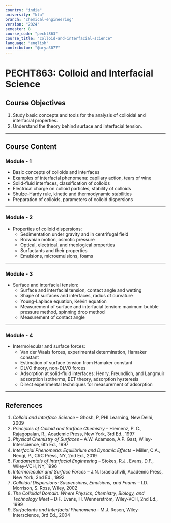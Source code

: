 ```yaml
---
country: "india"
university: "ktu"
branch: "chemical-engineering"
version: "2024"
semester: 8
course_code: "pecht863"
course_title: "colloid-and-interfacial-science"
language: "english"
contributor: "@arya3077"
---
```


# PECHT863: Colloid and Interfacial Science

## Course Objectives
1. Study basic concepts and tools for the analysis of colloidal and interfacial properties.
2. Understand the theory behind surface and interfacial tension.
---
## Course Content

### Module - 1
* Basic concepts of colloids and interfaces
* Examples of interfacial phenomena: capillary action, tears of wine
* Solid-fluid interfaces, classification of colloids
* Electrical charge on colloid particles, stability of colloids
* Shulze-Hardy rule, kinetic and thermodynamic stabilities
* Preparation of colloids, parameters of colloid dispersions  
---

### Module - 2
* Properties of colloid dispersions:
  - Sedimentation under gravity and in centrifugal field
  - Brownian motion, osmotic pressure
  - Optical, electrical, and rheological properties
  - Surfactants and their properties
  - Emulsions, microemulsions, foams  
---

### Module - 3
* Surface and interfacial tension:
  - Surface and interfacial tension, contact angle and wetting
  - Shape of surfaces and interfaces, radius of curvature
  - Young-Laplace equation, Kelvin equation
  - Measurement of surface and interfacial tension: maximum bubble pressure method, spinning drop method
  - Measurement of contact angle  
---

### Module - 4
* Intermolecular and surface forces:
  - Van der Waals forces, experimental determination, Hamaker constant
  - Estimation of surface tension from Hamaker constant
  - DLVO theory, non-DLVO forces
  - Adsorption at solid-fluid interfaces: Henry, Freundlich, and Langmuir adsorption isotherms, BET theory, adsorption hysteresis
  - Direct experimental techniques for measurement of adsorption  
---

## References

1. *Colloid and Interface Science* – Ghosh, P, PHI Learning, New Delhi, 2009
2. *Principles of Colloid and Surface Chemistry* – Hiemenz, P. C., Rajagopalan, R., Academic Press, New York, 3rd Ed., 1997
3. *Physical Chemistry of Surfaces* – A.W. Adamson, A.P. Gast, Wiley-Interscience, 6th Ed., 1997
4. *Interfacial Phenomena: Equilibrium and Dynamic Effects* – Miller, C.A., Neogi, P., CRC Press, NY, 2nd Ed., 2019
5. *Fundamentals of Interfacial Engineering* – Stokes, R.J., Evans, D.F., Wiley-VCH, NY, 1996
6. *Intermolecular and Surface Forces* – J.N. Israelachvili, Academic Press, New York, 2nd Ed., 1992
7. *Colloidal Dispersions: Suspensions, Emulsions, and Foams* – I.D. Morrison, S. Ross, Wiley, 2002
8. *The Colloidal Domain: Where Physics, Chemistry, Biology, and Technology Meet* – D.F. Evans, H. Wennerström, Wiley-VCH, 2nd Ed., 1999
9. *Surfactants and Interfacial Phenomena* – M.J. Rosen, Wiley-Interscience, 3rd Ed., 2004
